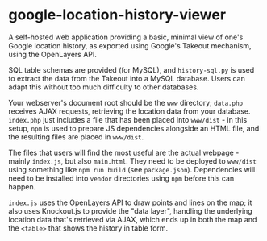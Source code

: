 # google-location-history-viewer

A self-hosted web application providing a basic, minimal view of one's Google location history, as exported using Google's Takeout mechanism, using the OpenLayers API.

SQL table schemas are provided (for MySQL), and `history-sql.py` is used to extract the data from the Takeout into a MySQL database.
Users can adapt this without too much difficulty to other databases.

Your webserver's document root should be the `www` directory; `data.php` receives AJAX requests, retrieving the location data from your database.
`index.php` just includes a file that has been placed into `www/dist` - in this setup, `npm` is used to prepare JS dependencies alongside an HTML file, and the resulting files are placed in `www/dist`.

The files that users will find the most useful are the actual webpage - mainly `index.js`, but also `main.html`. They need to be deployed to `www/dist` using something like `npm run build` (see `package.json`). Dependencies will need to be installed into `vendor` directories using `npm` before this can happen.

`index.js` uses the OpenLayers API to draw points and lines on the map; it also uses Knockout.js to provide the "data layer", handling the underlying location data that's retrieved via AJAX, which ends up in both the map and the `<table>` that shows the history in table form.
